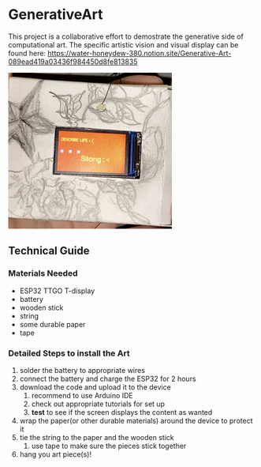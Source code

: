# GenerativeArt

This project is a collaborative effort to demostrate the generative side of computational art.
The specific artistic vision and visual display can be found here: https://water-honeydew-380.notion.site/Generative-Art-089ead419a03436f984450d8fe813835

![text_display](text.png)



## Technical Guide

### Materials Needed

- ESP32 TTGO T-display
- battery
- wooden stick
- string
- some durable paper
- tape


### Detailed Steps to install the Art

1. solder the battery to appropriate wires
2. connect the battery and charge the ESP32 for 2 hours
3. download the code and upload it to the device
    1. recommend to use Arduino IDE
    2. check out appropriate tutorials for set up
    3. **test** to see if the screen displays the content as wanted
4. wrap the paper(or other durable materials) around the device to protect it
5. tie the string to the paper and the wooden stick
    1. use tape to make sure the pieces stick together
6. hang you art piece(s)!
